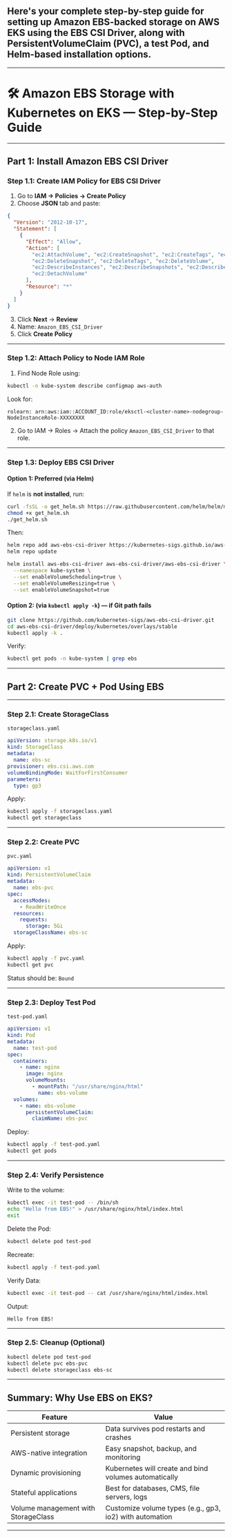 ## Here's your **complete step-by-step guide** for setting up **Amazon EBS-backed storage on AWS EKS** using the **EBS CSI Driver**, along with **PersistentVolumeClaim (PVC), a test Pod**, and **Helm-based installation options**.

---

# 🛠 Amazon EBS Storage with Kubernetes on EKS — Step-by-Step Guide

---

##  **Part 1: Install Amazon EBS CSI Driver**

### **Step 1.1: Create IAM Policy for EBS CSI Driver**

1. Go to **IAM → Policies → Create Policy**
2. Choose **JSON** tab and paste:
```json
{
  "Version": "2012-10-17",
  "Statement": [
    {
      "Effect": "Allow",
      "Action": [
        "ec2:AttachVolume", "ec2:CreateSnapshot", "ec2:CreateTags", "ec2:CreateVolume",
        "ec2:DeleteSnapshot", "ec2:DeleteTags", "ec2:DeleteVolume",
        "ec2:DescribeInstances", "ec2:DescribeSnapshots", "ec2:DescribeTags", "ec2:DescribeVolumes",
        "ec2:DetachVolume"
      ],
      "Resource": "*"
    }
  ]
}
```
3. Click **Next** → **Review**
4. Name: `Amazon_EBS_CSI_Driver`
5. Click **Create Policy**

---

### **Step 1.2: Attach Policy to Node IAM Role**

1. Find Node Role using:
```bash
kubectl -n kube-system describe configmap aws-auth
```
Look for:
```
rolearn: arn:aws:iam::ACCOUNT_ID:role/eksctl-<cluster-name>-nodegroup-NodeInstanceRole-XXXXXXXX
```

2. Go to IAM → Roles → Attach the policy `Amazon_EBS_CSI_Driver` to that role.

---

### **Step 1.3: Deploy EBS CSI Driver**

####  Option 1: Preferred (via **Helm**)  
If `helm` is **not installed**, run:
```bash
curl -fsSL -o get_helm.sh https://raw.githubusercontent.com/helm/helm/main/scripts/get-helm-3
chmod +x get_helm.sh
./get_helm.sh
```

Then:
```bash
helm repo add aws-ebs-csi-driver https://kubernetes-sigs.github.io/aws-ebs-csi-driver
helm repo update

helm install aws-ebs-csi-driver aws-ebs-csi-driver/aws-ebs-csi-driver \
  --namespace kube-system \
  --set enableVolumeScheduling=true \
  --set enableVolumeResizing=true \
  --set enableVolumeSnapshot=true
```

####  Option 2: (via `kubectl apply -k`) — if Git path fails

```bash
git clone https://github.com/kubernetes-sigs/aws-ebs-csi-driver.git
cd aws-ebs-csi-driver/deploy/kubernetes/overlays/stable
kubectl apply -k .
```

 Verify:
```bash
kubectl get pods -n kube-system | grep ebs
```

---

##  **Part 2: Create PVC + Pod Using EBS**

---

### **Step 2.1: Create StorageClass**

 `storageclass.yaml`
```yaml
apiVersion: storage.k8s.io/v1
kind: StorageClass
metadata:
  name: ebs-sc
provisioner: ebs.csi.aws.com
volumeBindingMode: WaitForFirstConsumer
parameters:
  type: gp3
```

 Apply:
```bash
kubectl apply -f storageclass.yaml
kubectl get storageclass
```

---

### **Step 2.2: Create PVC**

 `pvc.yaml`
```yaml
apiVersion: v1
kind: PersistentVolumeClaim
metadata:
  name: ebs-pvc
spec:
  accessModes:
    - ReadWriteOnce
  resources:
    requests:
      storage: 5Gi
  storageClassName: ebs-sc
```

 Apply:
```bash
kubectl apply -f pvc.yaml
kubectl get pvc
```
Status should be: `Bound`

---

### **Step 2.3: Deploy Test Pod**

 `test-pod.yaml`
```yaml
apiVersion: v1
kind: Pod
metadata:
  name: test-pod
spec:
  containers:
    - name: nginx
      image: nginx
      volumeMounts:
        - mountPath: "/usr/share/nginx/html"
          name: ebs-volume
  volumes:
    - name: ebs-volume
      persistentVolumeClaim:
        claimName: ebs-pvc
```

 Deploy:
```bash
kubectl apply -f test-pod.yaml
kubectl get pods
```

---

### **Step 2.4: Verify Persistence**

Write to the volume:
```bash
kubectl exec -it test-pod -- /bin/sh
echo "Hello from EBS!" > /usr/share/nginx/html/index.html
exit
```

 Delete the Pod:
```bash
kubectl delete pod test-pod
```

 Recreate:
```bash
kubectl apply -f test-pod.yaml
```

 Verify Data:
```bash
kubectl exec -it test-pod -- cat /usr/share/nginx/html/index.html
```
Output:
```
Hello from EBS!
```

---

### **Step 2.5: Cleanup (Optional)**

```bash
kubectl delete pod test-pod
kubectl delete pvc ebs-pvc
kubectl delete storageclass ebs-sc
```

---

##  Summary: Why Use EBS on EKS?

| Feature                         | Value                                                                 |
|---------------------------------|-----------------------------------------------------------------------|
| Persistent storage              | Data survives pod restarts and crashes                               |
| AWS-native integration          | Easy snapshot, backup, and monitoring                                |
| Dynamic provisioning            | Kubernetes will create and bind volumes automatically                |
| Stateful applications           | Best for databases, CMS, file servers, logs                          |
| Volume management with StorageClass | Customize volume types (e.g., gp3, io2) with automation          |

---

